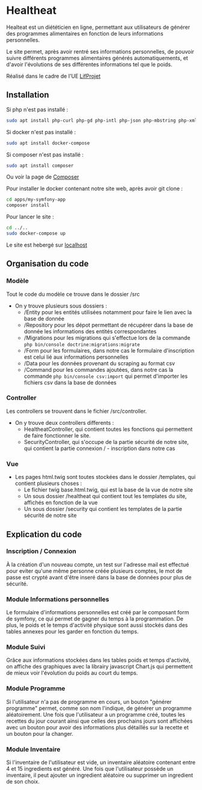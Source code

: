 # Healtheat

Healteat est un diététicien en ligne, permettant aux utilisateurs de générer des programmes alimentaires en fonction de leurs informations personnelles.

Le site permet, après avoir rentré ses informations personnelles, de pouvoir suivre différents programmes alimentaires générés automatiquements, et d'avoir l'évolutions de ses différentes informations tel que le poids.

Réalisé dans le cadre de l'UE [LifProjet](http://perso.univ-lyon1.fr/fabien.rico/site/projet:2019:pri:start)

## Installation

Si php n'est pas installé :

```bash
sudo apt install php-curl php-gd php-intl php-json php-mbstring php-xml php-zip
```

Si docker n'est pas installé :

```bash
sudo apt install docker-compose
```

Si composer n'est pas installé :

```bash
sudo apt install composer
```
Ou voir la page de [Composer](https://getcomposer.org/download/)

Pour installer le docker contenant notre site web, après avoir git clone : 

```bash
cd apps/my-symfony-app
composer install
```

Pour lancer le site :

```bash
cd ../..
sudo docker-compose up
```

Le site est hebergé sur [localhost](http://localhost:8081)

## Organisation du code

### Modèle

Tout le code du modèle ce trouve dans le dossier /src

* On y trouve plusieurs sous dossiers :
    * /Entity pour les entités utilisées notamment pour faire le lien avec la base de donnée
    * /Repository pour les dépot permettant de récupérer dans la base de donnée les informations des entités correspondantes
    * /Migrations pour les migrations qui s'effectue lors de la commande ```php bin/console doctrine:migrations:migrate ```
    * /Form pour les formulaires, dans notre cas le formulaire d'inscription est celui lié aux informations personnelles
    * /Data pour les données provenant du scraping au format csv
    * /Command pour les commandes ajoutées, dans notre cas la commande ```php bin/console csv:import``` qui permet d'importer les fichiers csv dans la base de données

### Controller

Les controllers se trouvent dans le fichier /src/controller.

* On y trouve deux controllers differents :
    * HealtheatController, qui contient toutes les fonctions qui permettent de faire fonctionner le site.
    * SecurityController, qui s'occupe de la partie sécurité de notre site, qui contient la partie connexion / - inscription dans notre cas

### Vue

* Les pages html.twig sont toutes stockées dans le dossier /templates, qui contient plusieurs choses : 
    * Le fichier twig base.html.twig, qui est la base de la vue de notre site
    * Un sous dossier /healtheat qui contient tout les templates du site, affichés en fonction de la vue
    * Un sous dossier /security qui contient les templates de la partie sécurité de notre site


## Explication du code

### Inscription / Connexion

À la création d'un nouveau compte, un test sur l'adresse mail est effectué pour eviter qu'une même personne créée plusieurs comptes, le mot de passe est crypté avant d'être inseré dans la base de données pour plus de sécurité.

### Module Informations personnelles

Le formulaire d'informations personnelles est créé par le composant form de symfony, ce qui permet de gagner du temps à la programmation. De plus, le poids et le temps d'activité physique sont aussi stockés dans des tables annexes pour les garder en fonction du temps.

### Module Suivi

Grâce aux informations stockées dans les tables poids et temps d'activité, on affiche des graphiques avec la librairy javascript Chart.js qui permettent de mieux voir l'évolution du poids au court du temps.

### Module Programme

Si l'utilisateur n'a pas de programme en cours, un bouton "générer programme" permet, comme son nom l'indique, de générer un programme aléatoirement.
Une fois que l'utilisateur a un programme créé, toutes les recettes du jour courant ainsi que celles des prochains jours sont affichées avec un bouton pour avoir des informations plus détaillés sur la recette et un bouton pour la changer.

### Module Inventaire

Si l'inventaire de l'utilisateur est vide, un inventaire aléatoire contenant entre 4 et 15 ingredients est généré.
Une fois que l'utilisateur possède un inventaire, il peut ajouter un ingredient aléatoire ou supprimer un ingredient de son choix.